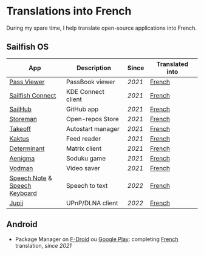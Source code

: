 # Translations into French

During my spare time, I help translate open-source applications into French.

## Sailfish OS

| **App**                                                                                                                                      | **Description**    | **Since** | **Translated** **into**                                                                     |
| -------------------------------------------------------------------------------------------------------------------------------------------- | ------------------ | --------- | ------------------------------------------------------------------------------------------- |
| [Pass Viewer](https://openrepos.net/content/p2501/pass-viewer)                                                                               | PassBook viewer    | _2021_    | [French](https://bitbucket.org/christof_buergi/harbour-passviewer/src/master/translations/) |
| [Sailfish Connect](https://openrepos.net/content/r1tschy/sailfish-connect)                                                                   | KDE Connect client | _2021_    | [French](https://www.transifex.com/r1tschy/sailfish-connect)                                |
| [SailHub](https://openrepos.net/node/11318)                                                                                                  | GitHub app         | _2021_    | [French](https://weblate.nubecula.org/engage/harbour-sailhub/)                              |
| [Storeman](https://openrepos.net/content/osetr/storeman)                                                                                     | Open-repos Store   | _2021_    | [French](https://www.transifex.com/mentaljam/harbour-storeman)                              |
| [Takeoff](https://openrepos.net/content/blacksheepdev/takeoff)                                                                               | Autostart manager  | _2021_    | [French](https://weblate.nubecula.org/projects/harbour-takeoff/harbour-takeoff/)            |
| [Kaktus](https://openrepos.net/content/mkiol/kaktus)                                                                                         | Feed reader        | _2021_    | [French](https://www.transifex.com/mkiol/kaktus/)                                           |
| [Determinant](https://openrepos.net/content/r1tschy/determinant)                                                                             | Matrix client      | _2021_    | [French](https://www.transifex.com/r1tschy/determinant/)                                    |
| [Aenigma](https://openrepos.net/comment/39789)                                                                                               | Soduku game        | _2021_    | [French](https://weblate.nubecula.org/engage/harbour-aenigma/)                              |
| [Vodman](https://openrepos.net/content/jgressmann/vodman)                                                                                    | Video saver        | _2021_    | [French](https://www.transifex.com/jgressmann/harbour-vodman)                               |
| [Speech Note](https://openrepos.net/content/mkiol/speech-note) & <br> [Speech Keyboard](https://openrepos.net/content/mkiol/speech-keyboard) | Speech to text     | _2022_    | [French](https://www.transifex.com/mkiol/dsnote/)                                           |
| [Jupii](https://openrepos.net/content/mkiol/jupii)                                                                                           | UPnP/DLNA client   | _2022_    | [French](https://www.transifex.com/mkiol/jupii/dashboard/)                                  |

## Android

- Package Manager on [F-Droid](https://f-droid.org/packages/com.smartpack.packagemanager/) ou [Google Play](https://play.google.com/store/apps/details?id=com.smartpack.packagemanager): completing [French](https://poeditor.com/projects/po_edit?id_language=50&id=412467) translation, _since 2021_

